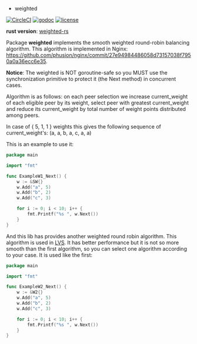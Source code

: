 * weighted

[![CircleCI](https://dl.circleci.com/status-badge/img/gh/golib/weighted/tree/master.svg?style=svg)](https://dl.circleci.com/status-badge/redirect/gh/golib/weighted/tree/master) [![godoc](http://img.shields.io/badge/godoc-reference-blue.svg?style=flat)](https://godoc.org/github.com/golib/weighted) [![license](http://img.shields.io/badge/license-MIT-red.svg?style=flat)](https://raw.githubusercontent.com/golib/weighted/master/LICENSE)


**rust version**: [weighted-rs](https://github.com/smallnest/weighted-rs)

Package **weighted** implements the smooth weighted round-robin balancing algorithm. This algorithm is implemented in Nginx:
https://github.com/phusion/nginx/commit/27e94984486058d73157038f7950a0a36ecc6e35.

**Notice**: The weighted is NOT goroutine-safe so you MUST use the synchronization primitive to protect it (the Next method) in concurrent cases.


Algorithm is as follows: on each peer selection we increase current_weight
of each eligible peer by its weight, select peer with greatest current_weight
and reduce its current_weight by total number of weight points distributed
among peers.

In case of { 5, 1, 1 } weights this gives the following sequence of
current_weight's: (a, a, b, a, c, a, a)

This is an example to use it:

```go
package main

import "fmt"

func ExampleW1_Next() {
	w := &SW{}
	w.Add("a", 5)
	w.Add("b", 2)
	w.Add("c", 3)

	for i := 0; i < 10; i++ {
		fmt.Printf("%s ", w.Next())
	}
}
```

And this lib has provides another weighted round robin algorithm. This algorithm is used in [LVS](http://kb.linuxvirtualserver.org/wiki/Weighted_Round-Robin_Scheduling).
It has better performance but it is not so more smooth than the first algorithm, so you can select one algorithm according to your case. It is used like the first:

```go
package main

import "fmt"

func ExampleW2_Next() {
	w := &W2{}
	w.Add("a", 5)
	w.Add("b", 2)
	w.Add("c", 3)

	for i := 0; i < 10; i++ {
		fmt.Printf("%s ", w.Next())
	}
}
```
